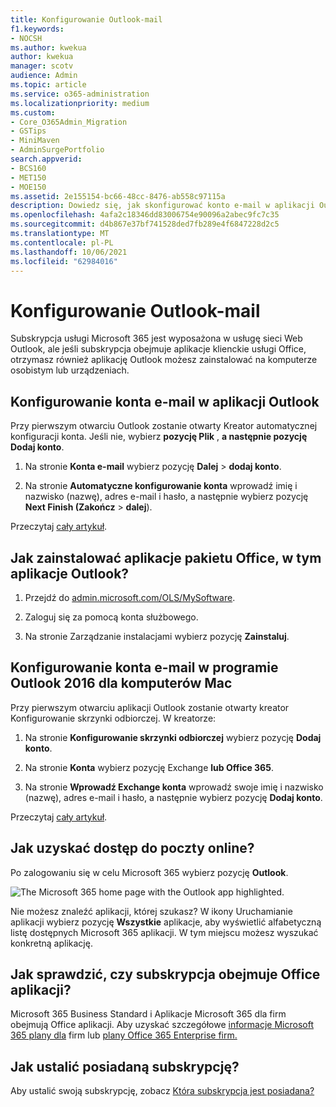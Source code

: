 ```yaml
---
title: Konfigurowanie Outlook-mail
f1.keywords:
- NOCSH
ms.author: kwekua
author: kwekua
manager: scotv
audience: Admin
ms.topic: article
ms.service: o365-administration
ms.localizationpriority: medium
ms.custom:
- Core_O365Admin_Migration
- GSTips
- MiniMaven
- AdminSurgePortfolio
search.appverid:
- BCS160
- MET150
- MOE150
ms.assetid: 2e155154-bc66-48cc-8476-ab558c97115a
description: Dowiedz się, jak skonfigurować konto e-mail w aplikacji Outlook zarówno dla komputerów Windows, jak i dla komputerów Mac, oraz o instalowaniu aplikacji pakietu Office i uzyskiwaniu dostępu do wiadomości e-mail w trybie online.
ms.openlocfilehash: 4afa2c18346dd83006754e90096a2abec9fc7c35
ms.sourcegitcommit: d4b867e37bf741528ded7fb289e4f6847228d2c5
ms.translationtype: MT
ms.contentlocale: pl-PL
ms.lasthandoff: 10/06/2021
ms.locfileid: "62984016"
---
```

# <a name="set-up-outlook-to-read-email"></a>Konfigurowanie Outlook-mail

Subskrypcja usługi Microsoft 365 jest wyposażona w usługę sieci Web Outlook, ale jeśli subskrypcja obejmuje aplikacje klienckie usługi Office, otrzymasz również aplikację Outlook możesz zainstalować na komputerze osobistym lub urządzeniach.
  
## <a name="set-up-an-email-account-in-outlook"></a>Konfigurowanie konta e-mail w aplikacji Outlook

Przy pierwszym otwarciu Outlook zostanie otwarty Kreator automatycznej konfiguracji konta. Jeśli nie, wybierz **pozycję Plik** , **a następnie pozycję Dodaj konto**.
  
1. Na stronie **Konta e-mail** wybierz pozycję **Dalej** \> **dodaj konto**.
    
2. Na stronie **Automatyczne konfigurowanie konta** wprowadź imię i nazwisko (nazwę), adres e-mail i hasło, a następnie wybierz pozycję **Next Finish (Zakończ** \> **dalej**).
    
Przeczytaj [cały artykuł](https://support.microsoft.com/office/6e27792a-9267-4aa4-8bb6-c84ef146101b).
  
## <a name="how-do-i-install-the-office-apps-including-outlook"></a>Jak zainstalować aplikacje pakietu Office, w tym aplikacje Outlook?

1. Przejdź do [admin.microsoft.com/OLS/MySoftware](https://admin.microsoft.com/OLS/MySoftware.aspx).
    
2. Zaloguj się za pomocą konta służbowego.
    
3. Na stronie Zarządzanie instalacjami wybierz pozycję **Zainstaluj**.
    
## <a name="set-up-an-email-account-in-outlook-2016-for-mac"></a>Konfigurowanie konta e-mail w programie Outlook 2016 dla komputerów Mac

Przy pierwszym otwarciu aplikacji Outlook zostanie otwarty kreator Konfigurowanie skrzynki odbiorczej. W kreatorze: 
  
1. Na stronie **Konfigurowanie skrzynki odbiorczej** wybierz pozycję **Dodaj konto**.
    
2. Na stronie **Konta** wybierz pozycję Exchange **lub Office 365**.
    
3. Na stronie **Wprowadź Exchange konta** wprowadź swoje imię i nazwisko (nazwę), adres e-mail i hasło, a następnie wybierz pozycję **Dodaj konto**.
    
Przeczytaj [cały artykuł](https://support.microsoft.com/office/6e27792a-9267-4aa4-8bb6-c84ef146101b#PickTab=Outlook_for_Mac). 
  
## <a name="how-do-i-access-my-mail-online"></a>Jak uzyskać dostęp do poczty online?

Po zalogowaniu się w celu Microsoft 365 wybierz pozycję **Outlook**.
  
![The Microsoft 365 home page with the Outlook app highlighted.](../../media/3ceee838-9d85-4af3-95a6-fbcee11036f4.png)
  
Nie możesz znaleźć aplikacji, której szukasz? W ikony Uruchamianie aplikacji wybierz pozycję **Wszystkie** aplikacje, aby wyświetlić alfabetyczną listę dostępnych Microsoft 365 aplikacji. W tym miejscu możesz wyszukać konkretną aplikację. 
  
## <a name="how-do-i-know-if-my-subscription-includes-office-apps"></a>Jak sprawdzić, czy subskrypcja obejmuje Office aplikacji?

Microsoft 365 Business Standard i Aplikacje Microsoft 365 dla firm obejmują Office aplikacji. Aby uzyskać szczegółowe [informacje Microsoft 365 plany dla](https://go.microsoft.com/fwlink/p/?LinkId=723731) firm lub [plany Office 365 Enterprise firm.](https://go.microsoft.com/fwlink/p/?LinkId=800029)
  
## <a name="how-do-i-determine-what-subscription-i-have"></a>Jak ustalić posiadaną subskrypcję?

Aby ustalić swoją subskrypcję, zobacz [Która subskrypcja jest posiadana?](../admin-overview/what-subscription-do-i-have.md)
  


